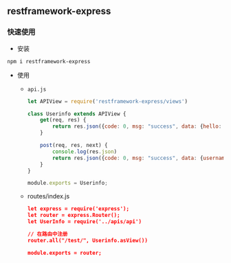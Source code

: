 ## restframework-express

### 快速使用

+ 安装

```shell
npm i restframework-express
```

+ 使用

  + `api.js`

    ```js
    let APIView = require('restframework-express/views')
    
    class Userinfo extends APIView {
        get(req, res) {
            return res.json({code: 0, msg: "success", data: {hello: "world"}})
        }
    
        post(req, res, next) {
            console.log(res.json)
            return res.json({code: 0, msg: "success", data: {username: "admin"}})
        }
    }
    
    module.exports = Userinfo;
    ```

  + routes/index.js

    ```json
    let express = require('express');
    let router = express.Router();
    let UserInfo = require('../apis/api')
    
    // 在路由中注册
    router.all("/test/", Userinfo.asView())
    
    module.exports = router;
    ```

    


